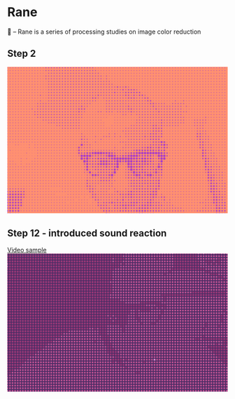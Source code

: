 # Rane
🐸 – Rane is a series of processing studies on image color reduction

## Step 2
![](step%2006/render/2.png)

## Step 12 - introduced sound reaction 
[Video sample](https://vimeo.com/279160810)
![](step%2012/render/0.png)